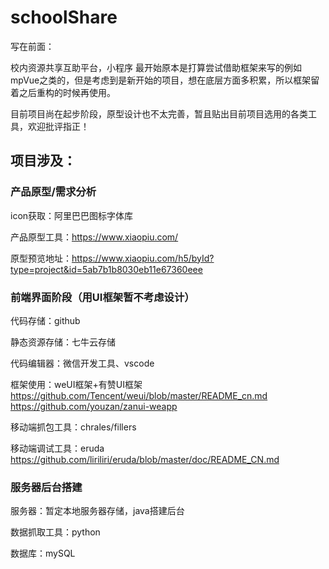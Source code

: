 # schoolShare
写在前面：

校内资源共享互助平台，小程序
最开始原本是打算尝试借助框架来写的例如mpVue之类的，但是考虑到是新开始的项目，想在底层方面多积累，所以框架留着之后重构的时候再使用。

目前项目尚在起步阶段，原型设计也不太完善，暂且贴出目前项目选用的各类工具，欢迎批评指正！

## 项目涉及：

### 产品原型/需求分析

icon获取：阿里巴巴图标字体库

产品原型工具：https://www.xiaopiu.com/

原型预览地址：https://www.xiaopiu.com/h5/byId?type=project&id=5ab7b1b8030eb11e67360eee

### 前端界面阶段（用UI框架暂不考虑设计）

代码存储：github

静态资源存储：七牛云存储

代码编辑器：微信开发工具、vscode

框架使用：weUI框架+有赞UI框架
https://github.com/Tencent/weui/blob/master/README_cn.md
https://github.com/youzan/zanui-weapp

移动端抓包工具：chrales/fillers

移动端调试工具：eruda   
https://github.com/liriliri/eruda/blob/master/doc/README_CN.md



### 服务器后台搭建

服务器：暂定本地服务器存储，java搭建后台

数据抓取工具：python

数据库：mySQL




